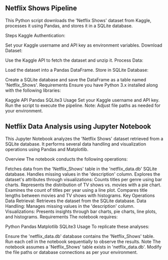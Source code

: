 
Netflix Shows Pipeline
---
This Python script downloads the 'Netflix Shows' dataset from Kaggle, processes it using Pandas, and stores it in a SQLite database.

Steps
Kaggle Authentication:

Set your Kaggle username and API key as environment variables.
Download Dataset:

Use the Kaggle API to fetch the dataset and unzip it.
Process Data:

Load the dataset into a Pandas DataFrame.
Store in SQLite Database:

Create a SQLite database and save the DataFrame as a table named 'Netflix_Shows'.
Requirements
Ensure you have Python 3.x installed along with the following libraries:

Kaggle API
Pandas
SQLite3
Usage
Set your Kaggle username and API key.
Run the script to execute the pipeline.
Note: Adjust file paths as needed for your environment.

Netflix Data Analysis using Jupyter Notebook
---
This Jupyter Notebook analyzes the 'Netflix Shows' dataset retrieved from a SQLite database. It performs several data handling and visualization operations using Pandas and Matplotlib.

Overview
The notebook conducts the following operations:

Fetches data from the 'Netflix_Shows' table in the 'netflix_data.db' SQLite database.
Handles missing values in the 'description' column.
Explores the dataset's attributes through visualizations:
Counts titles per genre using bar charts.
Represents the distribution of TV shows vs. movies with a pie chart.
Examines the count of titles per year using a line plot.
Compares title lengths between movies and TV shows with histograms.
Key Operations
Data Retrieval: Retrieves the dataset from the SQLite database.
Data Handling: Manages missing values in the 'description' column.
Visualizations: Presents insights through bar charts, pie charts, line plots, and histograms.
Requirements
The notebook requires:

Python
Pandas
Matplotlib
SQLite3
Usage
To replicate these analyses:

Ensure the 'netflix_data.db' database contains the 'Netflix_Shows' table.
Run each cell in the notebook sequentially to observe the results.
Note
The notebook assumes a 'Netflix_Shows' table exists in 'netflix_data.db'.
Modify the file paths or database connections as per your environment.
